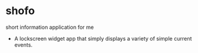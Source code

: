 # shofo
short information application for me

- A lockscreen widget app that simply displays a variety of simple current events.
